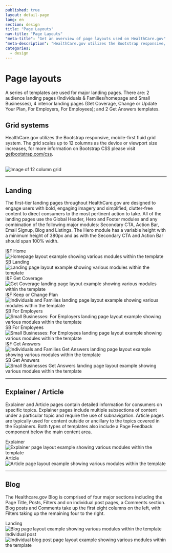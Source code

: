 ```yaml
---
published: true
layout: detail-page
lang: en
section: design
title: "Page Layouts"
nav-title: "Page Layouts"
"meta-title": "Get an overview of page layouts used on HealthCare.gov"
"meta-description": "HealthCare.gov utilizes the Bootstrap responsive, mobile-first fluid grid system for its page layout templates."
categories:
  - design
---
```


# Page layouts

<div class="intro">
A series of templates are used for major landing pages. There are: 2 audience landing pages (Individuals & Families/homepage and Small Businesses), 4 interior landing pages (Get Coverage, Change or Update Your Plan, For Employers, For Employees); and 2 Get Answers templates.
</div>

<div class="hr"></div>

## Grid systems

HealthCare.gov utilizes the Bootstrap responsive, mobile-first fluid grid system. The grid scales up to 12 columns as the device or viewport size increases, for more information on Bootstrap CSS please visit [getbootstrap.com/css](http://getbootstrap.com/css/).

<br />
<img class="full" src="{{site.baseurl}}/images/design/page-layouts/1_Grid.png" alt="Image of 12 column grid" />


<hr>

## Landing

The first-tier landing pages throughout HealthCare.gov are designed to engage users with bold, engaging imagery and simplified, clutter-free content to direct consumers to the most pertinent action to take. All of the landing pages use the Global Header, Hero and Footer modules and any combination of the following major modules: Secondary CTA, Action Bar, Email Signup, Blog and Listings. The Hero module has a variable height with a minimum height of 380px and as with the Secondary CTA and Action Bar should span 100% width.

<div class="row">
	<div class="col-sm-6">
		<div class="caption">I&amp;F Home</div>
		<img class="full" src="{{site.baseurl}}/images/design/page-layouts/2_IFHome.png" alt="Homepage layout example showing various modules within the template"/>
	</div>
	<div class="col-sm-6">
		<div class="caption">SB Landing</div>
		<img class="full" src="{{site.baseurl}}/images/design/page-layouts/3_SBLanding.png" alt="Landing page layout example showing various modules within the template"/>
	</div>
</div>
<div class="row">
	<div class="col-sm-6">
		<div class="caption">I&amp;F Get Coverage</div>
		<img class="full" src="{{site.baseurl}}/images/design/page-layouts/4_IFGetCoverage.png" alt="Get Coverage landing page layout example showing various modules within the template"/>
	</div>
	<div class="col-sm-6">
		<div class="caption">I&amp;F Keep or Change Plan</div>
		<img class="full" src="{{site.baseurl}}/images/design/page-layouts/5_IF_KeepChange.png" alt="Individuals and Families landing page layout example showing various modules within the template"/>
	</div>
</div>
<div class="row">
	<div class="col-sm-6">
		<div class="caption">SB For Employers</div>
		<img class="full" src="{{site.baseurl}}/images/design/page-layouts/6_SBEmployers.png" alt="Small Businesses: For Employers landing page layout example showing various modules within the template"/>
	</div>
	<div class="col-sm-6">
		<div class="caption">SB For Employees</div>
		<img class="full" src="{{site.baseurl}}/images/design/page-layouts/7_SBEmployees.png" alt="Small Businesses: For Employees landing page layout example showing various modules within the template"/>
	</div>
</div>
<div class="row">
	<div class="col-sm-6">
		<div class="caption">I&amp;F Get Answers</div>
		<img class="full" src="{{site.baseurl}}/images/design/page-layouts/8_IFGetAnswers.png" alt="Individuals and Families Get Answers landing page layout example showing various modules within the template"/>
	</div>
	<div class="col-sm-6">
		<div class="caption">SB Get Answers</div>
		<img class="full" src="{{site.baseurl}}/images/design/page-layouts/9_SBGetAnswers.png" alt="Small Businesses Get Answers landing page layout example showing various modules within the template"/>
	</div>
</div>

<hr>

## Explainer / Article

Explainer and Article pages contain detailed information for consumers on specific topics. Explainer pages include multiple subsections of content under a particular topic and require the use of subnavigation. Article pages are typically used for content outside or ancillary to the topics covered in the Explainers. Both types of templates also include a Page Feedback component below the main content area.

<div class="row">
	<div class="col-sm-6">
		<div class="caption">Explainer</div>
		<img class="full" src="{{site.baseurl}}/images/design/page-layouts/10_Explainer.png" alt="Explainer page layout example showing various modules within the template"/>
	</div>
	<div class="col-sm-6">
		<div class="caption">Article</div>
		<img class="full" src="{{site.baseurl}}/images/design/page-layouts/11_Article.png" alt="Article page layout example showing various modules within the template"/>
	</div>
</div>

<hr>

## Blog
The Healthcare.gov Blog is comprised of four major sections including the Page Title, Posts, Filters and on individual post pages, a Comments section. Blog posts and Comments take up the first eight columns on the left, with Filters taking up the remaining four to the right.

<div class="row">
	<div class="col-sm-6">
		<div class="caption">Landing</div>
		<img class="full" src="{{site.baseurl}}/images/design/page-layouts/12_BlogLanding.png" alt="Blog page layout example showing various modules within the template"/>
	</div>
	<div class="col-sm-6">
		<div class="caption">Individual post</div>
		<img class="full" src="{{site.baseurl}}/images/design/page-layouts/13_BlogPost.png" alt="Individual blog post page layout example showing various modules within the template"/>
	</div>
</div>
